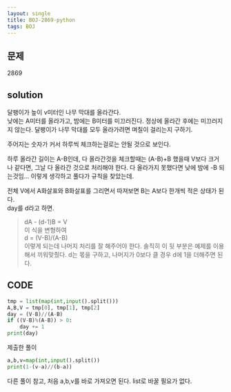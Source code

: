 ```yaml
---
layout: single
title: BOJ-2869-python
tags: BOJ
---
```


## 문제  
2869

## solution  
달팽이가 높이 v미터인 나무 막대를 올라간다.  
낮에는 A미터를 올라가고, 밤에는 B미터를 미끄러진다. 정상에 올라간 후에는 미끄러지지 않는다.
달팽이가 나무 막대를 모두 올라가려면 며칠이 걸리는지 구하기.  
  
주어지는 숫자가 커서 하루씩 체크하는걸로는 안될 것으로 보인다.  
  
하루 올라간 길이는 A-B인데, 다 올라간것을 체크할때는 (A-B)+B 했을때 V보다 크거나 같다면, 그날 다 올라간 것으로 처리해야 한다. 다 올라가지 못했다면 낮에 밤에 -B 되는것임... 이렇게 생각하고 풀다가 규칙을 찾았는데.  
  
전체 V에서 A화살표와 B화살표를 그리면서 따져보면 B는 A보다 한개씩 적은 상태가 된다.  
day를 d라고 하면.  
> dA - (d-1)B = V  
이 식을 변형하여  
> d = (V-B)/(A-B)  
이렇게 되는데 나머지 처리를 잘 해주어야 한다. 솔직히 이 뒷 부분은 예제를 이용해서 끼워맞췄다. d는 몫을 구하고, 나머지가 0보다 클 경우 d에 1을 더해주면 된다.  

## CODE  

```python
tmp = list(map(int,input().split()))
A,B,V = tmp[0], tmp[1], tmp[2]
day = (V-B)//(A-B)
if ((V-B)%(A-B)) > 0:
    day += 1
print(day)
```
제출한 풀이  

```python
a,b,v=map(int,input().split())
print(1-(v-a)//(b-a))
```
다른 풀이 참고, 처음 a,b,v를 바로 가져오면 된다. list로 바꿀 필요가 없다.